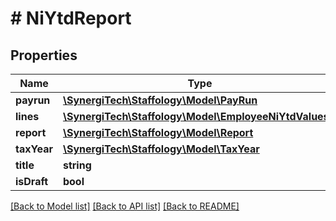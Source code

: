 # # NiYtdReport

## Properties

Name | Type | Description | Notes
------------ | ------------- | ------------- | -------------
**payrun** | [**\SynergiTech\Staffology\Model\PayRun**](PayRun.md) |  | [optional]
**lines** | [**\SynergiTech\Staffology\Model\EmployeeNiYtdValues[]**](EmployeeNiYtdValues.md) |  | [optional]
**report** | [**\SynergiTech\Staffology\Model\Report**](Report.md) |  | [optional]
**taxYear** | [**\SynergiTech\Staffology\Model\TaxYear**](TaxYear.md) |  | [optional]
**title** | **string** |  | [optional]
**isDraft** | **bool** |  | [optional]

[[Back to Model list]](../../README.md#models) [[Back to API list]](../../README.md#endpoints) [[Back to README]](../../README.md)
